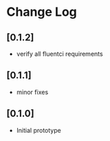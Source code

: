 # Change Log

## [0.1.2]

- verify all fluentci requirements

## [0.1.1]

- minor fixes

## [0.1.0]

- Initial prototype